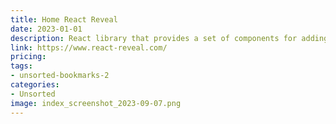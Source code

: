 ```yaml
---
title: Home React Reveal
date: 2023-01-01
description: React library that provides a set of components for adding animations and transitions to web applications.
link: https://www.react-reveal.com/
pricing: 
tags: 
- unsorted-bookmarks-2 
categories: 
- Unsorted 
image: index_screenshot_2023-09-07.png
---
```

